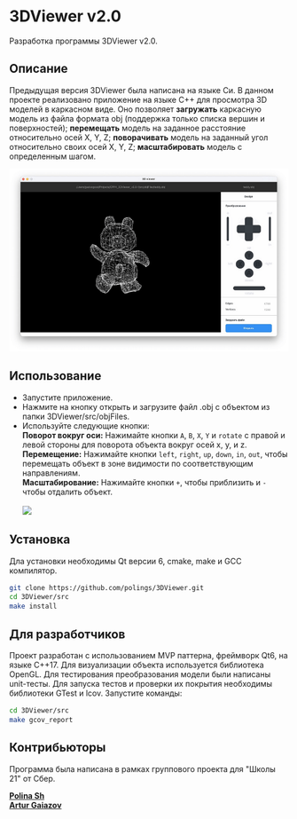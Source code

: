 # 3DViewer v2.0

Разработка программы 3DViewer v2.0.

## Описание

Предыдущая версия 3DViewer была написана на языке Си. В данном проекте реализовано приложение на языке С++ для просмотра 3D моделей в каркасном виде. Оно позволяет <b>загружать</b> каркасную модель из файла формата obj (поддержка только списка вершин и поверхностей); <b>перемещать</b> модель на заданное расстояние относительно осей X, Y, Z; <b>поворачивать</b> модель на заданный угол относительно своих осей X, Y, Z; <b>масштабировать</b> модель с определенным шагом.

<img src="misc/images/move.gif" width="750">

## Использование

- Запустите приложение.<br>
- Нажмите на кнопку открыть и загрузите файл .obj с объектом из папки 3DViewer/src/objFiles.<br>
- Используйте следующие кнопки:<br>
<b>Поворот вокруг оси:</b> Нажимайте кнопки `A`, `B`, `X`, `Y` и `rotate` с правой и левой стороны для поворота объекта вокруг осей x, y, и z.<br>
<b>Перемещение:</b> Нажимайте кнопки `left`, `right`, `up`, `down`, `in`, `out`, чтобы перемещать объект в зоне видимости по соответствующим направлениям.<br>
<b>Масштабирование:</b> Нажимайте кнопки `+`, чтобы приблизить и `-` чтобы отдалить объект.<br><br>
  <img src="misc/images/rotate.gif" width="750">


## Установка
Дла установки необходимы Qt версии 6, cmake, make и GCC компилятор.

```bash
git clone https://github.com/polings/3DViewer.git
cd 3DViewer/src
make install
```

## Для разработчиков

Проект разработан с использованием MVP паттерна, фреймворк Qt6, на языке C++17.
Для визуализации объекта используется библиотека OpenGL.
Для тестирования преобразования модели были написаны unit-тесты. Для запуска тестов и проверки их покрытия необходимы библиотеки GTest и lcov. Запустите команды:
```bash
cd 3DViewer/src
make gcov_report
```

## Контрибьюторы

Программа была написана в рамках группового проекта для "Школы 21" от Сбер.

[__Polina Sh__](https://github.com/polings)<br>
[__Artur Gaiazov__](https://github.com/gazisogood)<br>
